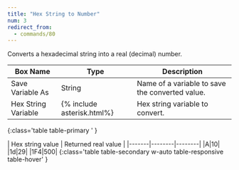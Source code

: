 ```yaml
---
title: "Hex String to Number"
num: 3
redirect_from:
  - commands/80
---
```


Converts a hexadecimal string into a real (decimal) number. 

| Box Name | Type | Description | 
|-------|--------|--------|
| Save Variable As | String | Name of a variable to save the converted value. |
| Hex String Variable | {% include asterisk.html%} | Hex string variable to convert. |
{:class='table table-primary ' }

| Hex string value | Returned real value | 
|-------|--------|--------|
|A|10|
|1d|29|
|1F4|500|
{:class='table table-secondary w-auto table-responsive table-hover' }











